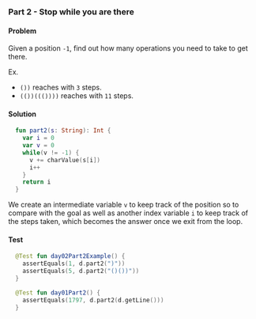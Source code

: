 ### Part 2 - Stop while you are there

#### Problem

Given a position `-1`, find out how many operations you need to take to get there.  

Ex.

- `())` reaches with `3` steps.
- `(())((())))` reaches with `11` steps.

#### Solution 

```kotlin
  fun part2(s: String): Int {
    var i = 0
    var v = 0
    while(v != -1) {
      v += charValue(s[i])
      i++
    }
    return i
  }
```

We create an intermediate variable `v` to keep track of the position so to compare with the goal as well as another index variable `i` to keep track of the steps taken, which becomes the answer once we exit from the loop.

#### Test

```kotlin
  @Test fun day02Part2Example() {
    assertEquals(1, d.part2(")"))
    assertEquals(5, d.part2("()())"))
  }

  @Test fun day01Part2() {
    assertEquals(1797, d.part2(d.getLine()))
  }
```
